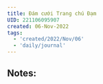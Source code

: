 ```yaml
---
title: Đám cưới Trang chú Đạm
UID: 221106095907
created: 06-Nov-2022
tags:
  - 'created/2022/Nov/06'
  - 'daily/journal'
---
```

## Notes:


